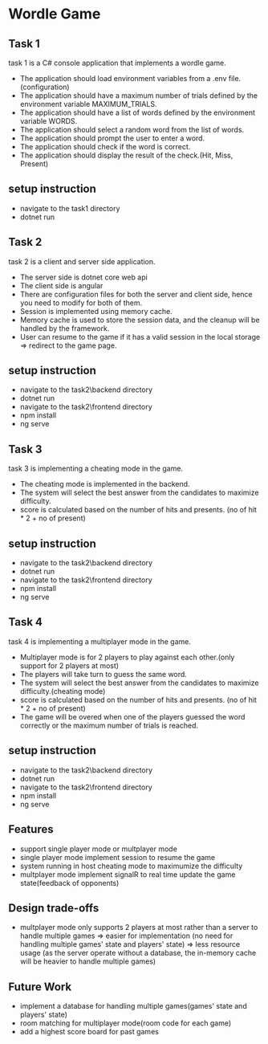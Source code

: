 # Wordle Game

## Task 1
task 1 is a C# console application that implements a wordle game.
- The application should load environment variables from a .env file.(configuration)
- The application should have a maximum number of trials defined by the environment variable MAXIMUM_TRIALS.
- The application should have a list of words defined by the environment variable WORDS.
- The application should select a random word from the list of words.
- The application should prompt the user to enter a word.
- The application should check if the word is correct.
- The application should display the result of the check.(Hit, Miss, Present)

## setup instruction
- navigate to the task1 directory
- dotnet run

## Task 2
task 2 is a client and server side application. 
- The server side is dotnet core web api
- The client side is angular
- There are configuration files for both the server and client side, hence you need to modify for both of them.
- Session is implemented using memory cache. 
- Memory cache is used to store the session data, and the cleanup will be handled by the framework.
- User can resume to the game if it has a valid session in the local storage => redirect to the game page. 

## setup instruction
- navigate to the task2\backend directory
- dotnet run
- navigate to the task2\frontend directory
- npm install
- ng serve

## Task 3
task 3 is implementing a cheating mode in the game.
- The cheating mode is implemented in the backend.
- The system will select the best answer from the candidates to maximize difficulty.
- score is calculated based on the number of hits and presents. (no of hit * 2 + no of present)

## setup instruction
- navigate to the task2\backend directory
- dotnet run
- navigate to the task2\frontend directory
- npm install
- ng serve

## Task 4
task 4 is implementing a multiplayer mode in the game.
- Multiplayer mode is for 2 players to play against each other.(only support for 2 players at most)
- The players will take turn to guess the same word.
- The system will select the best answer from the candidates to maximize difficulty.(cheating mode)
- score is calculated based on the number of hits and presents. (no of hit * 2 + no of present)
- The game will be overed when one of the players guessed the word correctly or the maximum number of trials is reached.

## setup instruction
- navigate to the task2\backend directory
- dotnet run
- navigate to the task2\frontend directory
- npm install
- ng serve

## Features
- support single player mode or multplayer mode
- single player mode implement session to resume the game
- system running in host cheating mode to maximumize the difficulty
- multplayer mode implement signalR to real time update the game state(feedback of opponents)

## Design trade-offs
- multplayer mode only supports 2 players at most rather than a server to handle multiple games 
=> easier for implementation (no need for handling multiple games' state and players' state)
=> less resource usage (as the server operate without a database, the in-memory cache will be heavier to handle multiple games)

## Future Work
- implement a database for handling multiple games(games' state and players' state)
- room matching for multiplayer mode(room code for each game)
- add a highest score board for past games